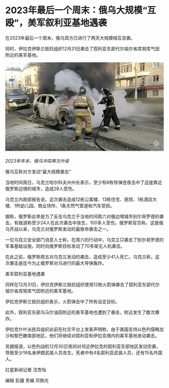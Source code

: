 # 2023年最后一个周末：俄乌大规模“互殴”，美军叙利亚基地遇袭

在2023年最后一个周末，俄乌双方已进行了两天大规模相互空袭。

同时，伊拉克伊斯兰抵抗组织12月31日袭击了叙利亚东部代尔祖尔省库努库气田附近的美军基地。

![9c9ec95368502cba000e6291b29c9c59.jpg](https://raw.githubusercontent.com/qqhsx/qqnews_image/main/2023/12/31/2023年最后一个周末：俄乌大规模“互殴”，美军叙利亚基地遇袭/9c9ec95368502cba000e6291b29c9c59.jpg)

 _2023年年末，俄乌冲突再次升级_

俄乌互称对方发动“最大规模袭击”

当地时间周日，乌克兰哈尔科夫州州长表示，至少有6枚导弹连夜击中了这座靠近俄罗斯边境的城市，造成28人受伤。

乌克兰内政部报告说，这次袭击造成12栋公寓楼、13栋住宅、医院、1栋酒店大楼、1所幼儿园、商业场所、1条天然气管道和汽车受损。

据称，俄罗斯此举是为了反击乌克兰于当地时间周六对俄边境城市别尔哥罗德的袭击，有报道称至少24人在此次袭击中丧生，100多人受伤。俄罗斯官员称，这是俄乌开战以来，乌克兰对俄罗斯发动的最致命袭击之一。

一位乌克兰安全部门消息人士称，在周六的行动中，乌克兰只袭击了别尔哥罗德的军事基础设施，同时向俄罗斯目标发动了70多架无人机袭击。

在此之前，俄罗斯周五对乌克兰发动的袭击，造成至少41人死亡。乌克兰称，这次袭击是迄今为止俄罗斯对乌进行的最大导弹轰炸。

美军叙利亚基地遇袭

同样在12月31日，伊拉克伊斯兰抵抗组织使用12枚火箭弹袭击了叙利亚东部代尔祖尔省库努库气田附近的美军基地。

伊拉克伊斯兰抵抗组织表示，火箭弹击中了所有设定目标。

此外，叙利亚东部乌马尔油田附近的美军基地也遭到了袭击，附近发生了数次爆炸。

伊拉克什叶派民兵组织此前在社交平台上发表声明称，由于美国支持以色列侵略加沙和黎巴嫩南部地区，他们将继续对叙利亚和伊拉克境内的美军基地发动袭击。

另据报道，以色列战机12月30日夜间对邻近伊拉克的叙利亚东部地区发动空袭，导致至少19名亲伊朗武装人员丧生。死者中有4名叙利亚武装人员，还有15名外国人。

红星新闻记者 沈杏怡

编辑 彭疆 责编 邓旆光

